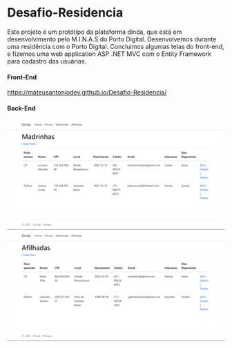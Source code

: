 # Desafio-Residencia
Este projeto é um protótipo da plataforma dinda, que está em desenvolvimento pelo M.I.N.A.S do Porto Digital.
Desenvolvemos durante uma residência com o Porto Digital. Concluimos algumas telas do front-end, e fizemos uma web application ASP .NET MVC com o Entity Framework para cadastro das usuárias.


#### Front-End
https://mateusantoniodev.github.io/Desafio-Residencia/


#### Back-End
<img src="img/toReadme/Madrinhas.png">


<img src="img/toReadme/AFilhadas.png">


